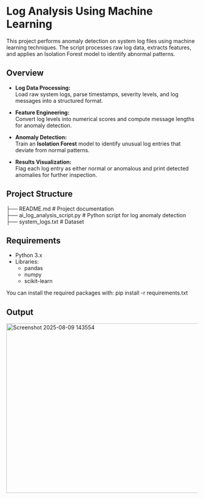 # Log Analysis Using Machine Learning

This project performs anomaly detection on system log files using machine learning techniques. The script processes raw log data, extracts features, and applies an Isolation Forest model to identify abnormal patterns.

## Overview

- **Log Data Processing:**  
  Load raw system logs, parse timestamps, severity levels, and log messages into a structured format.

- **Feature Engineering:**  
  Convert log levels into numerical scores and compute message lengths for anomaly detection.

- **Anomaly Detection:**  
  Train an **Isolation Forest** model to identify unusual log entries that deviate from normal patterns.

- **Results Visualization:**  
  Flag each log entry as either normal or anomalous and print detected anomalies for further inspection.

## Project Structure
├── README.md                        # Project documentation  
├── ai_log_analysis_script.py        # Python script for log anomaly detection  
├── system_logs.txt                  # Dataset

## Requirements

- Python 3.x
- Libraries:
  - pandas
  - numpy
  - scikit-learn

You can install the required packages with:
pip install -r requirements.txt

## Output
<img width="1758" height="446" alt="Screenshot 2025-08-09 143554" src="https://github.com/user-attachments/assets/9f2c85b0-c2f5-45f0-8250-513a429fc1a0" />
